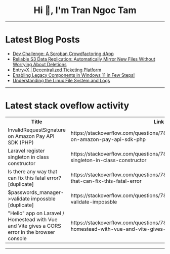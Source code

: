 <h1 align="center">Hi 👋, I'm Tran Ngoc Tam</h1>

---

# Latest Blog Posts 
<!-- BLOG-POST-LIST:START -->
- [Dev Challenge: A Soroban Crowdfactoring dApp](https://dev.to/icolomina/dev-challenge-a-soroban-crowdfactoring-dapp-325e)
- [Reliable S3 Data Replication: Automatically Mirror New Files Without Worrying About Deletions](https://dev.to/rahulkspace/reliable-s3-data-replication-automatically-mirror-new-files-without-worrying-about-deletions-4mjf)
- [Entry•X | Decentralized Ticketing Platform](https://dev.to/jose_carlostoscano_3bb03/entryx-decentralized-ticketing-platform-3ak1)
- [Enabling Legacy Components in Windows 11 in Few Steps!](https://dev.to/winsides/enabling-legacy-components-in-windows-11-in-few-steps-1il1)
- [Understanding the Linux File System and Logs](https://dev.to/zerodayrebel/understanding-the-linux-file-system-and-logs-14il)
<!-- BLOG-POST-LIST:END -->

---

# Latest stack oveflow activity
<table>
  <tr><th>Title</th><th>Link</th></tr>
  <!-- STACKOVERFLOW:START --><tr><td>InvalidRequestSignature on Amazon Pay API SDK &lpar;PHP&rpar;</td><td>https://stackoverflow.com/questions/78881556/invalidrequestsignature-on-amazon-pay-api-sdk-php</td></tr><tr><td>Laravel register singleton in class constructor</td><td>https://stackoverflow.com/questions/78881438/laravel-register-singleton-in-class-constructor</td></tr><tr><td>Is there any way that can fix this fatal error? [duplicate]</td><td>https://stackoverflow.com/questions/78881408/is-there-any-way-that-can-fix-this-fatal-error</td></tr><tr><td>$passwords_manager-&gt;validate impossble [duplicate]</td><td>https://stackoverflow.com/questions/78881132/passwords-manager-validate-impossble</td></tr><tr><td>&quot;Hello&quot; app on Laravel / Homestead with Vue and Vite gives a CORS error in the browser console</td><td>https://stackoverflow.com/questions/78881086/hello-app-on-laravel-homestead-with-vue-and-vite-gives-a-cors-error-in-the-b</td></tr><!-- STACKOVERFLOW:END -->
</table>

---


